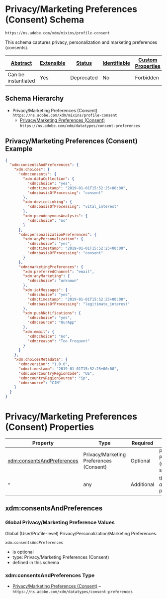 
# Privacy/Marketing Preferences (Consent) Schema

```
https://ns.adobe.com/xdm/mixins/profile-consent
```

This schema captures privacy, personalization and marketing preferences (consents).

| [Abstract](../../../abstract.md) | [Extensible](../../../extensions.md) | [Status](../../../status.md) | [Identifiable](../../../id.md) | [Custom Properties](../../../extensions.md) | [Additional Properties](../../../extensions.md) | Defined In |
|----------------------------------|--------------------------------------|------------------------------|--------------------------------|---------------------------------------------|-------------------------------------------------|------------|
| Can be instantiated | Yes | Deprecated | No | Forbidden | Permitted | [fieldgroups/deprecated/deprecated-profile-consent.schema.json](fieldgroups/deprecated/deprecated-profile-consent.schema.json) |
## Schema Hierarchy

* Privacy/Marketing Preferences (Consent) `https://ns.adobe.com/xdm/mixins/profile-consent`
  * [Privacy/Marketing Preferences (Consent)](../../datatypes/deprecated/deprecated-consentpreferences.schema.md) `https://ns.adobe.com/xdm/datatypes/consent-preferences`


## Privacy/Marketing Preferences (Consent) Example
```json
{
  "xdm:consentsAndPreferences": {
    "xdm:choices": {
      "xdm:consents": {
        "xdm:dataCollection": {
          "xdm:choice": "yes",
          "xdm:timestamp": "2019-01-01T15:52:25+00:00",
          "xdm:basisOfProcessing": "consent"
        },
        "xdm:deviceLinking": {
          "xdm:basisOfProcessing": "vital_interest"
        },
        "xdm:pseudonymousAnalysis": {
          "xdm:choice": "no"
        }
      },
      "xdm:personalizationPreferences": {
        "xdm:anyPersonalization": {
          "xdm:choice": "yes",
          "xdm:timestamp": "2019-01-01T15:52:25+00:00",
          "xdm:basisOfProcessing": "consent"
        }
      },
      "xdm:marketingPreferences": {
        "xdm:preferredChannel": "email",
        "xdm:anyMarketing": {
          "xdm:choice": "unknown"
        },
        "xdm:iotMessages": {
          "xdm:choice": "yes",
          "xdm:timestamp": "2019-01-01T15:52:25+00:00",
          "xdm:basisOfProcessing": "legitimate_interest"
        },
        "xdm:pushNotifications": {
          "xdm:choice": "yes",
          "xdm:source": "OurApp"
        },
        "xdm:email": {
          "xdm:choice": "no",
          "xdm:reason": "Too Frequent"
        }
      }
    },
    "xdm:choicesMetadata": {
      "xdm:version": "1.0.0",
      "xdm:timestamp": "2019-01-01T15:52:25+00:00",
      "xdm:userCountryRegionCode": "US",
      "xdm:countryRegionSource": "ip",
      "xdm:source": "CJM"
    }
  }
}
```

# Privacy/Marketing Preferences (Consent) Properties

| Property | Type | Required | Defined by |
|----------|------|----------|------------|
| [xdm:consentsAndPreferences](#xdmconsentsandpreferences) | Privacy/Marketing Preferences (Consent) | Optional | Privacy/Marketing Preferences (Consent) (this schema) |
| `*` | any | Additional | this schema *allows* additional properties |

## xdm:consentsAndPreferences
### Global Privacy/Marketing Preference Values

Global (User/Profile-level) Privacy/Personalization/Marketing Preferences.

`xdm:consentsAndPreferences`
* is optional
* type: Privacy/Marketing Preferences (Consent)
* defined in this schema

### xdm:consentsAndPreferences Type


* [Privacy/Marketing Preferences (Consent)](../../datatypes/deprecated/deprecated-consentpreferences.schema.md) – `https://ns.adobe.com/xdm/datatypes/consent-preferences`




